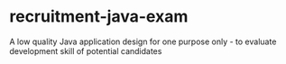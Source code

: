 # recruitment-java-exam
A low quality Java application design for one purpose only - to evaluate development skill of potential candidates
